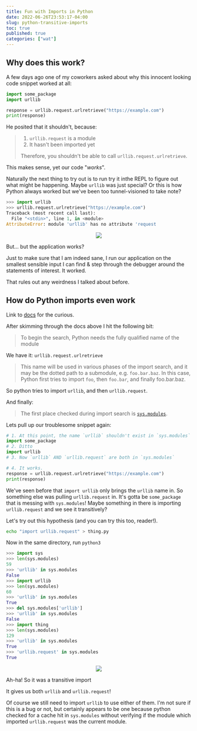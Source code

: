 ```yaml
---
title: Fun with Imports in Python
date: 2022-06-26T23:53:17-04:00
slug: python-transitive-imports
toc: true
published: true
categories: ["wat"]
---
```


## Why does this work?

A few days ago one of my coworkers asked about why this innocent looking code
snippet worked at all:

```python
import some_package
import urllib

response = urllib.request.urlretrieve("https://example.com")
print(response)
```

He posited that it shouldn't, because:

> 1. `urllib.request` is a module
> 2. It hasn't been imported yet
>
> Therefore, you shouldn't be able to call `urllib.request.urlretrieve`.

This makes sense, yet our code "_works_".


Naturally the next thing to try out is to run try it inthe REPL to figure out
what might be happening. Maybe `urllib` was just special? Or this is how Python
always worked but we've been too tunnel-visioned to take note?


```python
>>> import urllib
>>> urllib.request.urlretrieve("https://example.com")
Traceback (most recent call last):
  File "<stdin>", line 1, in <module>
AttributeError: module 'urllib' has no attribute 'request
```

<p align="center"><img src="/images/cat_loading.jpg"></p>

But... but the application works?

Just to make sure that I am indeed sane, I run our application on the smallest
sensible input I can find & step through the debugger around the statements of
interest. It worked.

That rules out any weirdness I talked about before.


## How do Python imports even work

Link to [docs][import-system] for the curious.

After skimming through the docs above I hit the following bit:

> To begin the search, Python needs the fully qualified name of the module

We have it: `urllib.request.urlretrieve`

> This name will be used in various phases of the import search,
    and it may be the dotted path to a submodule, e.g. `foo.bar.baz`.
    In this case, Python first tries to import `foo`, then `foo.bar`,
    and finally foo.bar.baz.


So python tries to import `urllib`, and then `urllib.request`.

And finally:

> The first place checked during import search is [`sys.modules`](https://docs.python.org/3.9/library/sys.html#sys.modules).


Lets pull up our troublesome snippet again:

```python
# 1. At this point, the name `urllib` shouldn't exist in `sys.modules`
import some_package
# 2. Ditto
import urllib
# 3. Now `urllib` AND `urllib.request` are both in `sys.modules`

# 4. It works.
response = urllib.request.urlretrieve("https://example.com")
print(response)
```

We've seen before that `import urllib` only brings the `urllib` name in. So
something else was pulling `urllib.request` in. It's gotta be `some_package`
that is messing with `sys.modules`! Maybe something in there is importing
`urllib.request` and we see it transitively?

Let's try out this hypothesis (and you can try this too, reader!).

```sh
echo "import urllib.request" > thing.py
```

Now in the same directory, run `python3`

```python
>>> import sys
>>> len(sys.modules)
59
>>> 'urllib' in sys.modules
False
>>> import urllib
>>> len(sys.modules)
60
>>> 'urllib' in sys.modules
True
>>> del sys.modules['urllib']
>>> 'urllib' in sys.modules
False
>>> import thing
>>> len(sys.modules)
129
>>> 'urllib' in sys.modules
True
>>> 'urllib.request' in sys.modules
True
```

<p align="center"><img src="/images/watman.jpg"></p>

Ah-ha! So it was a transitive import

It gives us both `urllib` and `urllib.request`!

Of course we still need to import `urllib` to use either of them. I'm not sure
if this is a bug or not, but certainly appears to be one because python checked
for a cache hit in `sys.modules` without verifying if the module which imported
`urllib.request` was the current module.

[import-system]: https://docs.python.org/3.9/reference/import.html#the-import-system

